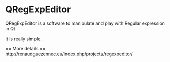 QRegExpEditor
=============

QRegExpEditor is a software to manipulate and play with Regular expression in Qt.

It is really simple. 

== More details ==
http://renaudguezennec.eu/index.php/projects/regexpeditor/
